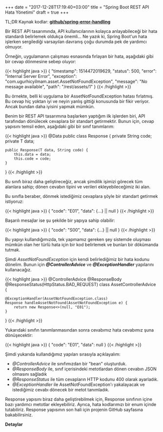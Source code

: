 +++
date = "2017-12-28T17:19:40+03:00"
title = "Spring Boot REST API Hata Yönetimi"
draft = true
+++

TL;DR Kaynak kodlar: **[github/spring-error-handling](https://github.com/ugurhicyilmam/spring-error-handling)**

Bir REST API tasarımında, API kullanıcılarının kolayca anlayabileceği bir hata standardı belirlemek oldukça önemli... Ne yazık ki, Spring Boot'un hata işlerken sergilediği varsayılan davranış çoğu durumda pek de yardımcı olmuyor. 

Örneğin, uygulamanın çalışması esnasında fırlayan bir hata, aşağıdaki gibi bir cevap dönmesine sebep oluyor:

{{< highlight java >}}
{
    "timestamp": 1514472019629,
    "status": 500,
    "error": "Internal Server Error",
    "exception": "com.ugurhicyilmam.asset.AssetNotFoundException",
    "message": "No message available",
    "path": "/rest/assets/1"
}
{{< /highlight >}}

Bu örnekte, belli ki uygulama bir AssetNotFoundException hatası fırlatmış. Bu cevap hiç yoktan iyi ve neyin yanlış gittiği konusunda bir fikir veriyor. Ancak bundan daha iyisini yapmak mümkün.

Benim bir REST API tasarımına başlarken yaptığım ilk işlerden biri, API tarafından dönülecek cevaplara bir standart getirmektir. Bunun için, cevap yapısını temsil eden, aşağıdaki gibi bir sınıf tanımlarım:

{{< highlight java >}}
@Data
public class Response<T> {
    private String code;
    private T data;

    public Response(T data, String code) {
        this.data = data;
        this.code = code;
    }
}
{{< /highlight >}}

Bu sınıfı biraz daha geliştireceğiz, ancak şimdilik işimizi görecek tüm alanlara sahip; dönen cevabın tipini ve verileri ekleyebileceğimiz iki alan.

Bu sınıfla beraber, dönmek istediğimiz cevaplara şöyle bir standart getirmek istiyoruz: 

{{< highlight java >}}
{
    "code": "E01",
    "data": {...} || null
}
{{< /highlight >}}

Başarılı mesajlar ise şu şekilde bir yapıya sahip olabilir: 

{{< highlight java >}}
{
    "code": "S00",
    "data": {...} || null
}
{{< /highlight >}}

Bu yapıyı kullandığımızda, tek yapmamız gereken şey sistemde oluşması mümkün olan her türlü hata için bir kod belirlemek ve bunları bir dökümanda tutmak.

Şimdi _AssetNotFoundException_ için kendi belirlediğimiz bir hata kodunu dönelim. Bunun için **_@ControllerAdvice_** ve **_@ExceptionHandler_** yapılarını kullanacağız.

{{< highlight java >}}
@ControllerAdvice
@ResponseBody
@ResponseStatus(HttpStatus.BAD_REQUEST)
class AssetControllerAdvice {

    @ExceptionHandler(AssetNotFoundException.class)
    Response handleAssetNotFound(AssetNotFoundException e) {
        return new Response<>(null, "E01");
    }
}
{{< /highlight >}}

Yukarıdaki sınıfın tanımlanmasından sonra cevabımız hata cevabımız şuna dönüşecektir:

{{< highlight java >}}
{
    "code": "E01",
    "data": null
}
{{< /highlight >}}

Şimdi yukarıda kullandığımız yapıları sırasıyla açıklayalım:

* _@ControllerAdvice_ ile sınıfımızdan bir "bean" oluşturduk. 
* _@ResponseBody_ ile, sınıf içerisindeki metotlardan dönen cevabın JSON olmasını sağladık
* _@ResponseStatus_ ile tüm cevapların HTTP kodunu 400 olarak ayarladık.
* _@ExceptionHandler_ ile AssetNotFoundException'ı yakalayacak ve istediğimiz cevabı dönecek bir metot tanımladık.

Response yapısını biraz daha geliştirebilmek için, Response sınıfının içine bazı yardımcı metotlar ekleyebiliriz. Ayrıca, hata kodlarımızı bir enum içinde tutabiliriz. Response yapısının son hali için projenin GitHub sayfasına bakabilirsiniz.

**Detaylar**


